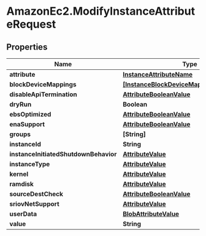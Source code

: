 # AmazonEc2.ModifyInstanceAttributeRequest

## Properties

Name | Type | Description | Notes
------------ | ------------- | ------------- | -------------
**attribute** | [**InstanceAttributeName**](InstanceAttributeName.md) |  | [optional] 
**blockDeviceMappings** | [**[InstanceBlockDeviceMappingSpecification]**](InstanceBlockDeviceMappingSpecification.md) |  | [optional] 
**disableApiTermination** | [**AttributeBooleanValue**](AttributeBooleanValue.md) |  | [optional] 
**dryRun** | **Boolean** |  | [optional] 
**ebsOptimized** | [**AttributeBooleanValue**](AttributeBooleanValue.md) |  | [optional] 
**enaSupport** | [**AttributeBooleanValue**](AttributeBooleanValue.md) |  | [optional] 
**groups** | **[String]** |  | [optional] 
**instanceId** | **String** |  | 
**instanceInitiatedShutdownBehavior** | [**AttributeValue**](AttributeValue.md) |  | [optional] 
**instanceType** | [**AttributeValue**](AttributeValue.md) |  | [optional] 
**kernel** | [**AttributeValue**](AttributeValue.md) |  | [optional] 
**ramdisk** | [**AttributeValue**](AttributeValue.md) |  | [optional] 
**sourceDestCheck** | [**AttributeBooleanValue**](AttributeBooleanValue.md) |  | [optional] 
**sriovNetSupport** | [**AttributeValue**](AttributeValue.md) |  | [optional] 
**userData** | [**BlobAttributeValue**](BlobAttributeValue.md) |  | [optional] 
**value** | **String** |  | [optional] 


